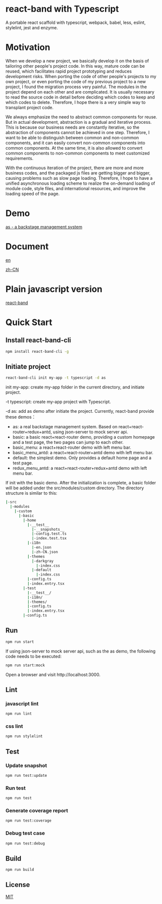 # react-band with Typescript
A portable react scaffold with typescript, webpack, babel, less, eslint, stylelint, jest and enzyme.

# Motivation

When we develop a new project, we basically develop it on the basis of tailoring other people's project code.
In this way, mature code can be reused, which facilitates rapid project prototyping and reduces development risks.
When porting the code of other people's projects to my own project, or even porting the code of my 
previous project to a new project, I found the migration process very painful.
The modules in the project depend on each other and are complicated. It is usually necessary to read 
the source code in detail before deciding which codes to keep and which codes to delete.
Therefore, I hope there is a very simple way to transplant project code.

We always emphasize the need to abstract common components for reuse. But in actual development, 
abstraction is a gradual and iterative process. This is because our business needs are constantly iterative, 
so the abstraction of components cannot be achieved in one step. Therefore, I want to be able to 
distinguish between common and non-common components, and it can easily convert non-common components 
into common components. At the same time, it is also allowed to convert common components to non-common 
components to meet customized requirements.

With the continuous iteration of the project, there are more and more business codes, and the packaged 
js files are getting bigger and bigger, causing problems such as slow page loading. Therefore, I hope 
to have a unified asynchronous loading scheme to realize the on-demand loading of module code, style files, 
and international resources, and improve the loading speed of the page.

# Demo

<a href="https://www.hcl1687.com/react-band-typescript-as" target="_blank">as - a backstage management system</a>

# Document

[en](https://github.com/hcl1687/react-band/tree/release/typescript/document/en/tutorial.md)

[zh-CN](https://github.com/hcl1687/react-band/tree/release/typescript/document/zh-CN/tutorial.md)

# Plain javascript version

[react-band](https://github.com/hcl1687/react-band)

# Quick Start

## Install react-band-cli

```bash
npm install react-band-cli -g
```

## Initiate project

```bash
react-band-cli init my-app -t typescript -d as
```

init my-app: create my-app folder in the current directory, and initiate project.

-t typescript: create my-app project with Typescript.

-d as: add as demo after initiate the project. Currently, react-band provide these demos：

* as: a real backstage management system. Based on react+react-router+redux+antd, using json-server to mock server api.
* basic: a basic react+react-router demo, providing a custom homepage and a test page, the two pages can jump to each other.
* basic_menu: a react+react-router demo with left menu bar.
* basic_menu_antd: a react+react-router+antd demo with left menu bar.
* default: the simplest demo. Only provides a default home page and a test page.
* redux_menu_antd: a react+react-router+redux+antd demo with left menu bar.

If init with the basic demo. After the initialization is complete, a basic folder will be added under the src/modules/custom directory. The directory structure is similar to this:

```bash
|-src
  |-modules
    |-custom
      |-basic
        |-home
          |-__test__
            |-__snapshots__
            |-config.test.ts
            |-index.test.tsx
          |-i18n
            |-en.json
            |-zh-CN.json
          |-themes
            |-darkgray
              |-index.css
            |-default
              |-index.css
          |-config.ts
          |-index.entry.tsx
        |-test
          |-__test__/
          |-i18n/
          |-themes/
          |-config.ts
          |-index.entry.tsx
        |-config.ts
```

## Run

```bash
npm run start
```

If using json-server to mock server api, such as the as demo, the following code needs to be executed:

```bash
npm run start:mock
```

Open a browser and visit http://localhost:3000.

## Lint

### javascript lint

```bash
npm run lint
```

### css lint

```bash
npm run stylelint
```


## Test

### Update snapshot

```bash
npm run test:update
```

### Run test

```bash
npm run test
```

### Generate coverage report

```bash
npm run test:coverage
```

### Debug test case

```bash
npm run test:debug
```

## Build

```bash
npm run build
```

## License
[MIT](https://opensource.org/licenses/mit-license.php)
